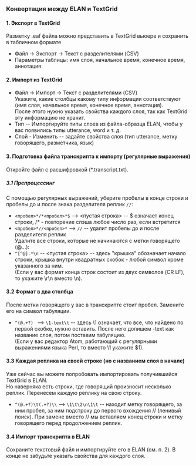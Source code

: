 ### Конвертация между ELAN и TextGrid  

#### 1. Экспорт в TextGrid  
Разметку .eaf файла можно представить в TextGrid вьюере и сохранить в табличном формате  
* Файл -> Экспорт -> Текст с разделителями (CSV)
* Параметры таблицы: имя слоя, начальное время, конечное время, аннотация  

#### 2. Импорт из TextGrid  
* Файл -> Импорт -> Текст с разделителями (CSV)  
Укажите, какие столбцы какому типу информации соответствуют (имя слоя, начальное время, конечное время, аннотация).  
После этого нужно указать свойства каждого слоя,  так как TextGrid эту информацию не хранит.  
* Тип -- Импортируйте типы слоев из файла-образца ELAN, чтобы у вас появились типы utterance, word и т. д.  
* Слой - Изменить -- задайте свойства слоя (тип utterance, метку говорящего, разметчика, язык)  

#### 3. Подготовка файла транскрипта к импорту (регулярные выражения)  
Откройте файл с расшифровкой (*.transcript.txt).  

##### 3.1 Препроцессинг  
С помощью регулярных выражений, уберите пробелы в конце строки и пробелы до и после знака разделителя реплик `//`:  
* `<пробел>*/*<пробел>*$` --> <пустая строка> -- $ означает конец строки, /* - повторение слэша любое число раз, если встретится  
* `<пробел>*//<пробел>*` --> `//` -- удалит пробелы до и после разделителя реплик  
Удалите все строки, которые не начинаются с метки говорящего (@...):  
* `^[^@].*\n` -- <пустая строка>  -- здесь "крышка" обозначает начало строки, крышка внутри квадратных скобок - любой символ кроме указанного за ним.   
(Если у вас формат конца строк состоит из двух символов (CR LF), то укажите \r\n вместо \n).  

#### 3.2 Формат в два столбца  
После метки говорящего у вас в транскрипте стоит пробел. Замените его на символ табуляции.  
* `^(@.+?) ` --> `\1-text\t`  -- здесь \1 означает, что все, что найдено по первой скобке, нужно оставить. После него допишем -text как название слоя, потом поставим табуляцию.    
(Если у вас редактор Atom, работающий с регулярными выражениями языка Perl, то вместо \1 укажите $1).  

#### 3.3 Каждая реплика на своей строке (но с названием слоя в начале)  
Уже сейчас вы можете попробовать импортировать получившийся TextGrid в ELAN.  
Но наверняка есть строки, где говорящий произносит несколько реплик. Перенесем каждую реплику на свою строку.  
* `^(@.+?)\t(.+?)\\` --> `\1\t\2\n\1\t` --  находит метку говорящего, за ним пробел, за ним подстроку до первого вхождения // (ленивый поиск). При замене вместо // мы вставляем конец строки и метку говорящего перед продолжением реплик.     

#### 3.4 Импорт транскрипта в ELAN  
Сохраните текстовый файл и импортируйте его в ELAN (см. п. 2). 
В конце не забудьте указать свойства для каждого слоя.  
